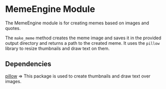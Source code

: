 # MemeEngine Module

The MemeEngine module is for creating memes based on images and quotes.

The `make_meme` method creates the meme image and
saves it in the provided output directory and returns a path to the created meme.
It uses the `pillow` library to resize thumbnails and draw text on them.

## Dependencies

[pillow](https://pillow.readthedocs.io/en/stable/) => This package is used to
create thumbnails and draw text over images.
